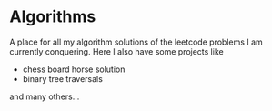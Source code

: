 # Algorithms

A place for all my algorithm solutions of the leetcode problems I am currently conquering.
Here I also have some projects like 
- chess board horse solution
- binary tree traversals

and many others...
